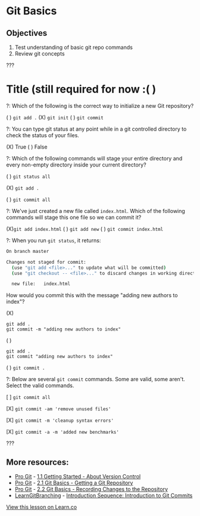 # Git Basics

## Objectives

1. Test understanding of basic git repo commands
2. Review git concepts
 
???

# Title (still required for now :( )

?: Which of the following is the correct way to initialize a new Git repository?

( ) `git add .`
(X) `git init`
( ) `git commit`

?: You can type git status at any point while in a git controlled directory to check the status of your files.

(X) True
( ) False

?: Which of the following commands will stage your entire directory and every non-empty directory inside your current directory?

( ) `git status all`

(X) `git add .`

( ) `git commit all`

?: We've just created a new file called `index.html`. Which of the following commands will stage this one file so we can commit it?

(X)`git add index.html`
( ) `git add new`
( ) `git commit index.html`

?: When you run `git status`, it returns:

```bash
On branch master

Changes not staged for commit:
  (use "git add <file>..." to update what will be committed)
  (use "git checkout -- <file>..." to discard changes in working directory)

  new file:   index.html
```

How would you commit this with the message "adding new authors to index"?

(X)

```
git add .
git commit -m "adding new authors to index"
```

( )

```
git add .
git commit "adding new authors to index"
```

( ) `git commit .`

?: Below are several `git commit` commands. Some are valid, some aren't. Select the valid commands.

[ ] `git commit all`

[X] `git commit -am 'remove unused files'`

[X] `git commit -m 'cleanup syntax errors'`

[X] `git commit -a -m 'added new benchmarks'`

???

## More resources:

* [Pro Git](http://git-scm.com/book/) - [1.1 Getting Started - About Version Control](http://git-scm.com/book/en/Getting-Started-About-Version-Control)
* [Pro Git](http://git-scm.com/book/) - [2.1 Git Basics - Getting a Git Repository](http://git-scm.com/book/en/Git-Basics-Getting-a-Git-Repository)
* [Pro Git](http://git-scm.com/book/) - [2.2 Git Basics - Recording Changes to the Repository](http://git-scm.com/book/en/Git-Basics-Recording-Changes-to-the-Repository)
* [LearnGitBranching](http://pcottle.github.io/learnGitBranching/) - [Introduction Sequence: Introduction to Git Commits](http://pcottle.github.io/learnGitBranching/)

<a href='https://learn.co/lessons/demo-quiz' data-visibility='hidden'>View this lesson on Learn.co</a>
